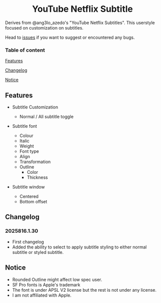 <h1 align="center"> YouTube Netflix Subtitle </h1>
Derives from @ang3lo_azedo's "YouTube Netflix Subtitles". This userstyle focused on customization on subtitles.

Head to [issues](https://github.com/DankestFke/userstyles/issues) if you want to suggest or encountered any bugs.

### Table of content
[Features](#Features)

[Changelog](#Changelog)

[Notice](#Notice)

## Features
- Subtitle Customization
  - Normal / All subtitle toggle
    
- Subtitle font
  - Colour
  - Italic
  - Weight
  - Font type
  - Align
  - Transformation
  - Outline
    - Color
    - Thickness
      
- Subtitle window
  - Centered
  - Bottom offset

## Changelog
### 2025816.1.30
- First changelog
- Added the ability to select to apply subtitle styling to either normal subtitle or styled subtitle.

## Notice
- Rounded Outline might affect low spec user.
- SF Pro fonts is Apple's trademark
- The font is under APSL V2 license but the rest is not under any license.
- I am not affiliated with Apple.
